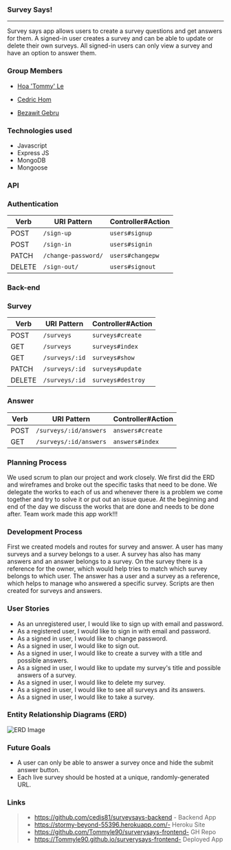 ### Survey Says!

----

Survey says app allows users to create a survey questions and get answers for them. A signed-in user creates a survey and can be able to update or delete their own surveys. All signed-in users can only view a survey and have an option to answer them.

### Group Members
* [Hoa 'Tommy' Le](https://github.com/Tommyle90)

* [Cedric Hom](https://github.com/cedis81)

* [Bezawit Gebru](https://github.com/bbgweb)

### Technologies used
- Javascript
- Express JS
- MongoDB
- Mongoose


### API
### Authentication

| Verb   | URI Pattern            | Controller#Action |
|--------|------------------------|-------------------|
| POST   | `/sign-up`             | `users#signup`    |
| POST   | `/sign-in`             | `users#signin`    |
| PATCH  | `/change-password/` | `users#changepw`  |
| DELETE | `/sign-out/`        | `users#signout`   |

### Back-end
### Survey


| Verb   | URI Pattern            | Controller#Action |
|--------|------------------------|-------------------|
| POST   | `/surveys`             | `surveys#create`  |
| GET    |  `/surveys`            |  `surveys#index`  |
| GET    |  `/surveys/:id`        |  `surveys#show`   |
| PATCH  | `/surveys/:id`         | `surveys#update`  |
| DELETE | `/surveys/:id`         | `surveys#destroy` |

### Answer


| Verb   | URI Pattern            | Controller#Action |
|--------|------------------------|-------------------|
| POST   | `/surveys/:id/answers`              | `answers#create`  |
| GET    | `/surveys/:id/answers`              |  `answers#index`  |

### Planning Process
We used scrum to plan our project and work closely. We first did the ERD and wireframes and broke out the specific tasks that need to be done. We delegate the works to each of us and whenever there is a problem we come together and try to solve it or put out an issue queue. At the beginning and end of the day we discuss the works that are done and needs to be done after. Team work made this app work!!!

### Development Process
First we created models and routes for survey and answer. A user has many surveys and a survey belongs to a user. A survey has also has many answers and an answer belongs to a survey. On the survey there is a reference for the owner, which would help tries to match which survey belongs to which user. The answer has a user and a survey as a reference, which helps to manage who answered a specific survey. Scripts are then created for surveys and answers.



### User Stories

- As an unregistered user, I would like to sign up with email and password.
- As a registered user, I would like to sign in with email and password.
- As a signed in user, I would like to change password.
- As a signed in user, I would like to sign out.
- As a signed in user, I would like to create a survey with a title and possible answers.
- As a signed in user, I would like to update my survey's title and possible answers of a survey.
- As a signed in user, I would like to delete my survey.
- As a signed in user, I would like to see all surveys and its answers.
- As a signed in user, I would like to take a survey.


### Entity Relationship Diagrams (ERD)
![ERD Image](https://i.imgur.com/xfgq7Gd.jpg)


### Future Goals
- A user can only be able to answer a survey once and hide the submit answer button.
- Each live survey should be hosted at a unique, randomly-generated URL.

### Links
>- https://github.com/cedis81/surveysays-backend - Backend App
>- https://stormy-beyond-55396.herokuapp.com/- Heroku Site
>- https://github.com/Tommyle90/surverysays-frontend- GH Repo
>- https://Tommyle90.github.io/surverysays-frontend- Deployed App
